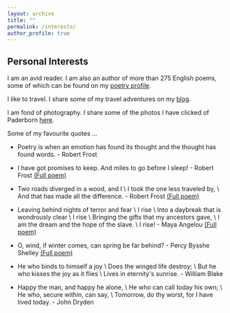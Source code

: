 ```yaml
---
layout: archive
title: ""
permalink: /interests/
author_profile: true
---
```


## Personal Interests

I am an avid reader. I am also an author of more than 275 English poems, some of which can be found on my [poetry profile](https://allpoetry.com/Mugdhak).

I like to travel. I share some of my travel adventures on my [blog](https://mugdhak30.github.io/year-archive/). 

I am fond of photography. I share some of the photos I have clicked of Paderborn [here](https://mugdhak30.github.io/photos_of_paderborn/).

Some of my favourite quotes ...

   * Poetry is when an emotion has found its thought and the thought has found words. - Robert Frost

   * I have got promises to keep. And miles to go before I sleep! - Robert Frost [(Full poem)](https://www.poetryfoundation.org/poems/42891/stopping-by-woods-on-a-snowy-evening)

   * Two roads diverged in a wood, and I \\
    I took the one less traveled by,  \\
    And that has made all the difference. - Robert Frost  [(Full poem)](https://www.poetryfoundation.org/poems/44272/the-road-not-taken)
    
   * Leaving behind nights of terror and fear \\
    I rise \\
    Into a daybreak that is wondrously clear \\
    I rise \\
    Bringing the gifts that my ancestors gave, \\
    I am the dream and the hope of the slave. \\
    I rise! - Maya Angelou [(Full poem)](https://www.poetryfoundation.org/poems/46446/still-i-rise)

   * O, wind, if winter comes, can spring be far behind? - Percy Bysshe Shelley [(Full poem)](https://www.poetryfoundation.org/poems/45134/ode-to-the-west-wind)

   * He who binds to himself a joy \\
   Does the winged life destroy; \\
   But he who kisses the joy as it flies \\
   Lives in eternity's sunrise. - William Blake

   * Happy the man, and happy he alone, \\
   He who can call today his own; \\
   He who, secure within, can say, \\
   Tomorrow, do thy worst, for I have lived today. - John Dryden